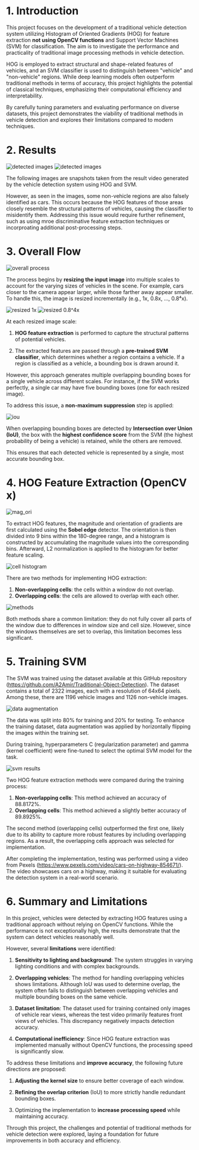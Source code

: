 # 1. Introduction


This project focuses on the development of a traditional vehicle detection system utilizing Histogram of Oriented Gradients (HOG) for feature extraction **not using OpenCV functions** and Support Vector Machines (SVM) for classification. The aim is to investigate the performance and practicality of traditional image processing methods in vehicle detection.

HOG is employed to extract structural and shape-related features of vehicles, and an SVM classifier is used to distinguish between "vehicle" and "non-vehicle" regions. While deep learning models often outperform traditional methods in terms of accuracy, this project highlights the potential of classical techniques, emphasizing their computational efficiency and interpretability.

By carefully tuning parameters and evaluating performance on diverse datasets, this project demonstrates the viability of traditional methods in vehicle detection and explores their limitations compared to modern techniques.


# 2. Results

![detected images](./img/HOG_SVM_1.png) 
![detected images](./img/HOG_SVM_2.png)

The following images are snapshots taken from the result video generated by the vehicle detection system using HOG and SVM.

However, as seen in the images, some non-vehicle regions are also falsely identified as cars. This occurs because the HOG features of those areas closely resemble the structural patterns of vehicles, causing the classifier to misidentify them. Addressing this issue would require further refinement, such as using mroe discriminative feature extraction techniques or incorproating additional post-processing steps.


# 3. Overall Flow

![overall process](./img/overall_process.png)

The process begins by **resizing the input image** into multiple scales to account for the varying sizes of vehicles in the scene. For example, cars closer to the camera appear larger, while those farther away appear smaller. To handle this, the image is resized incrementally (e.g., 1x, 0.8x, ..., 0.8⁴x).

![resized 1x](./img/resized_img(1x).png)
![resized 0.8^4x](./img/resized_img(0.8^4x).png)

At each resized image scale:

1. **HOG feature extraction** is performed to capture the structural patterns of potential vehicles.

2. The extracted features are passed through a **pre-trained SVM classifier**, which determines whether a region contains a vehicle. If a region is classified as a vehicle, a bounding box is drawn around it.


However, this approach generates multiple overlapping bounding boxes for a single vehicle across different scales. For instance, if the SVM works perfectly, a single car may have five bounding boxes (one for each resized image).

To address this issue, a **non-maximum suppression** step is applied:

![iou](./img/iou.png)

When overlapping bounding boxes are detected by **Intersection over Union (IoU)**, the box with the **highest confidence score** from the SVM (the highest probability of being a vehicle) is retained, while the others are removed.

This ensures that each detected vehicle is represented by a single, most accurate bounding box.


# 4. HOG Feature Extraction (OpenCV x)
![mag_ori](./img/mag_ori.png)

To extract HOG features, the magnitude and orientation of gradients are first calculated using the **Sobel edge** detector. The orientation is then divided into 9 bins within the 180-degree range, and a histogram is constructed by accumulating the magnitude values into the corresponding bins. Afterward, L2 normalization is applied to the histogram for better feature scaling.

![cell histogram](./img/cell_histogram.png)

There are two methods for implementing HOG extraction:

1. **Non-overlapping cells**: the cells within a window do not overlap.
2. **Overlapping cells**: the cells are allowed to overlap with each other.

![methods](./img/approach.png)

Both methods share a common limitation: they do not fully cover all parts of the window due to differences in window size and cell size. However, since the windows themselves are set to overlap, this limitation becomes less significant.


# 5. Training SVM


The SVM was trained using the dataset available at this GitHub repository (https://github.com/A2Amir/Traditional-Object-Detection). The dataset contains a total of 2322 images, each with a resolution of 64x64 pixels. Among these, there are 1196 vehicle images and 1126 non-vehicle images.

![data augmentation](./img/augmentation.png)

The data was split into 80% for training and 20% for testing. To enhance the training dataset, data augmentation was applied by horizontally flipping the images within the training set.

During training, hyperparameters C (regularization parameter) and gamma (kernel coefficient) were fine-tuned to select the optimal SVM model for the task.

![svm results](./img/svm_results.png)

Two HOG feature extraction methods were compared during the training process:

1. **Non-overlapping cells**: This method achieved an accuracy of 88.8172%.
2. **Overlapping cells**: This method achieved a slightly better accuracy of 89.8925%.

The second method (overlapping cells) outperformed the first one, likely due to its ability to capture more robust features by including overlapping regions. As a result, the overlapping cells approach was selected for implementation.

After completing the implementation, testing was performed using a video from Pexels (https://www.pexels.com/video/cars-on-highway-854671/). The video showcases cars on a highway, making it suitable for evaluating the detection system in a real-world scenario.

# 6. Summary and Limitations


In this project, vehicles were detected by extracting HOG features using a traditional approach without relying on OpenCV functions. While the performance is not exceptionally high, the results demonstrate that the system can detect vehicles reasonably well.

However, several **limitations** were identified:

1. **Sensitivity to lighting and background**: The system struggles in varying lighting conditions and with complex backgrounds.

2. **Overlapping vehicles**: The method for handling overlapping vehicles shows limitations. Although IoU was used to determine overlap, the system often fails to distinguish between overlapping vehicles and multiple bounding boxes on the same vehicle.

3. **Dataset limitation**: The dataset used for training contained only images of vehicle rear views, whereas the test video primarily features front views of vehicles. This discrepancy negatively impacts detection accuracy.

4. **Computational inefficiency**: Since HOG feature extraction was implemented manually without OpenCV functions, the processing speed is significantly slow.


To address these limitations and **improve accuracy**, the following future directions are proposed:

1. **Adjusting the kernel size** to ensure better coverage of each window.

2. **Refining the overlap criterion** (IoU) to more strictly handle redundant bounding boxes.

3. Optimizing the implementation to **increase processing speed** while maintaining accuracy.

Through this project, the challenges and potential of traditional methods for vehicle detection were explored, laying a foundation for future improvements in both accuracy and efficiency.
